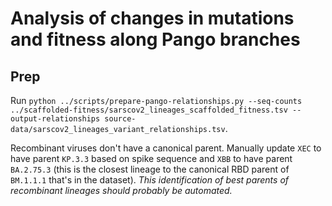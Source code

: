 # Analysis of changes in mutations and fitness along Pango branches

## Prep

Run `python ../scripts/prepare-pango-relationships.py --seq-counts ../scaffolded-fitness/sarscov2_lineages_scaffolded_fitness.tsv --output-relationships source-data/sarscov2_lineages_variant_relationships.tsv`.

Recombinant viruses don't have a canonical parent. Manually update `XEC` to have parent `KP.3.3` based on spike sequence and `XBB` to have parent `BA.2.75.3` (this is the closest lineage to the canonical RBD parent of `BM.1.1.1` that's in the dataset). _This identification of best parents of recombinant lineages should probably be automated._
